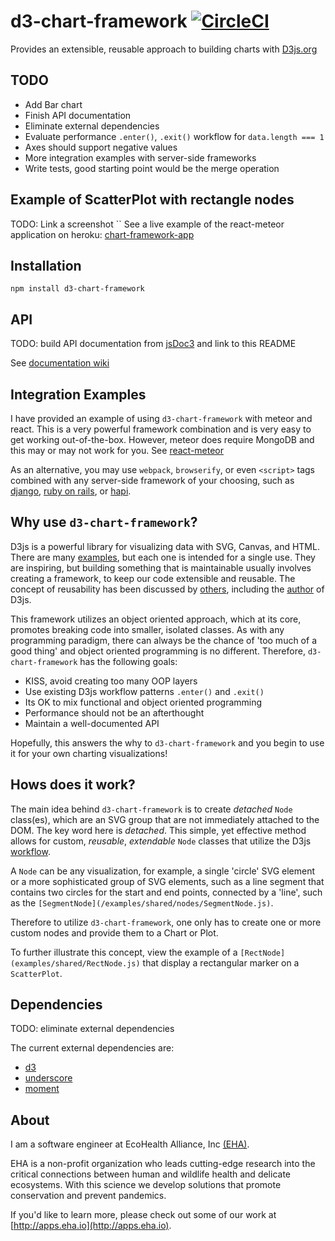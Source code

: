 # d3-chart-framework [![CircleCI](https://circleci.com/gh/dan-nyanko/d3-chart-framework.svg?style=svg)](https://circleci.com/gh/dan-nyanko/d3-chart-framework)
Provides an extensible, reusable approach to building charts with [D3js.org](https://d3js.org/)


## TODO
 - Add Bar chart
 - Finish API documentation
 - Eliminate external dependencies
 - Evaluate performance `.enter()`, `.exit()` workflow for `data.length === 1`
 - Axes should support negative values
 - More integration examples with server-side frameworks
 - Write tests, good starting point would be the merge operation


## Example of ScatterPlot with rectangle nodes

TODO: Link a screenshot
``
See a live example of the react-meteor application on heroku:
[chart-framework-app](https://chart-framework-app.herokuapp.com/)


## Installation
```
npm install d3-chart-framework
```


## API
TODO: build API documentation from [jsDoc3](https://github.com/jsdoc3/jsdoc) and link to this README

See [documentation wiki](wiki/)


## Integration Examples
I have provided an example of using `d3-chart-framework` with meteor and react. This is a very powerful framework combination and is very easy to get working out-of-the-box. However, meteor does require MongoDB and this may or may not work for you. See [react-meteor](examples/react-meteor/README.md)

As an alternative, you may use `webpack`, `browserify`, or even `<script>` tags combined with any server-side framework of your choosing, such as [django](https://www.djangoproject.com/), [ruby on rails](http://rubyonrails.org/), or [hapi](https://hapijs.com/).


## Why use `d3-chart-framework`?
D3js is a powerful library for visualizing data with SVG, Canvas, and HTML. There are many [examples](http://bl.ocks.org/mbostock), but each one is intended for a single use. They are inspiring, but building something that is maintainable usually involves creating a framework, to keep our code extensible and reusable. The concept of reusability has been discussed by [others](https://bocoup.com/weblog/reusability-with-d3), including the [author](https://bost.ocks.org/mike/chart/) of D3js.

This framework utilizes an object oriented approach, which at its core, promotes breaking code into smaller, isolated classes. As with any programming paradigm, there can always be the chance of 'too much of a good thing' and object oriented programming is no different. Therefore, `d3-chart-framework` has the following goals:

  - KISS, avoid creating too many OOP layers
  - Use existing D3js workflow patterns `.enter()` and `.exit()`
  - Its OK to mix functional and object oriented programming
  - Performance should not be an afterthought
  - Maintain a well-documented API

Hopefully, this answers the why to `d3-chart-framework` and you begin to use it for your own charting visualizations!


## Hows does it work?
The main idea behind `d3-chart-framework` is to create *detached* `Node` class(es), which are an SVG group that are not immediately attached to the DOM. The key word here is *detached*. This simple, yet effective method allows for custom, *reusable*, *extendable* `Node` classes that utilize the D3js [workflow](https://github.com/d3/d3-selection/blob/master/README.md#joining-data).

A `Node` can be any visualization, for example, a single 'circle' SVG element or a more sophisticated group of SVG elements, such as a line segment that contains two circles for the start and end points, connected by a 'line', such as the `[SegmentNode](/examples/shared/nodes/SegmentNode.js)`.

Therefore to utilize `d3-chart-framework`, one only has to create one or more custom nodes and provide them to a Chart or Plot.

To further illustrate this concept, view the example of a `[RectNode](examples/shared/RectNode.js)` that display a rectangular marker on a `ScatterPlot`.


## Dependencies
TODO: eliminate external dependencies

The current external dependencies are:

  - [d3](https://github.com/d3/d3)
  - [underscore](https://github.com/jashkenas/underscore)
  - [moment](https://github.com/moment/moment)


## About
I am a software engineer at EcoHealth Alliance, Inc [(EHA)](http://ecohealthalliance.org).

EHA is a non-profit organization who leads cutting-edge research into the critical connections between human and wildlife health and delicate ecosystems. With this science we develop solutions that promote conservation and prevent pandemics.

If you'd like to learn more, please check out some of our work at [http://apps.eha.io](http://apps.eha.io).
